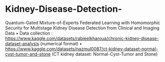 # Kidney-Disease-Detection-
Quantum-Gated Mixture-of-Experts Federated Learning with Homomorphic Security for Multistage Kidney Disease Detection from Clinical and Imaging Data
•	Data collection : https://www.kaggle.com/datasets/rabieelkharoua/chronic-kidney-disease-dataset-analysis (numerical format)
•	https://www.kaggle.com/datasets/nazmul0087/ct-kidney-dataset-normal-cyst-tumor-and-stone (CT kidney dataset: Normal-Cyst-Tumor and Stone)

